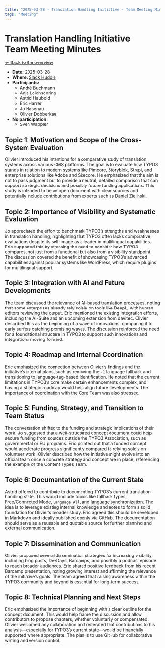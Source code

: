 ```yaml
---
title: "2025-03-28 - Translation Handling Initiative - Team Meeting Minutes"
tags: "Meeting"
---
```


# Translation Handling Initiative<br>Team Meeting Minutes

[← Back to the overview](https://notes.typo3.org/s/f3ae8fZSD)

- **Date:** 2025-03-28<br>
- **Where:** [Slack Huddle](https://app.slack.com/huddle/T024TUMLZ/C05D7UF1L8M)
- **Participants:**
    - André Buchmann
    - Anja Leichsenring
    - Astrid Haubold
    - Eric Harrer
    - Jo Hasenau
    - Olivier Dobberkau
- **No participation:**
    - Sven Wappler

## Topic 1: Motivation and Scope of the Cross-System Evaluation

Olivier introduced his intentions for a comparative study of translation systems across various CMS platforms. The goal is to evaluate how TYPO3 stands in relation to modern systems like Pimcore, Storyblok, Strapi, and enterprise solutions like Adobe and Sitecore. He emphasized that the aim is not to pass judgment but to provide a neutral, detailed comparison that can support strategic decisions and possibly future funding applications. This study is intended to be an open document with clear sources and potentially include contributions from experts such as Daniel Zielinski.

## Topic 2: Importance of Visibility and Systematic Evaluation

Jo appreciated the effort to benchmark TYPO3’s strengths and weaknesses in translation handling, highlighting that TYPO3 often lacks comparative evaluations despite its self-image as a leader in multilingual capabilities. Eric supported this by stressing the need to consider how TYPO3 compares, not just from a functional but also from a visibility standpoint. The discussion covered the benefit of showcasing TYPO3’s advanced capabilities against popular systems like WordPress, which require plugins for multilingual support.

## Topic 3: Integration with AI and Future Developments

The team discussed the relevance of AI-based translation processes, noting that some enterprises already rely solely on tools like DeepL, with human editors reviewing the output. Eric mentioned the existing integration efforts, including the AI-Suite and an upcoming extension from davitec. Olivier described this as the beginning of a wave of innovations, comparing it to early surfers catching promising waves. The discussion reinforced the need for a foundational structure in TYPO3 to support such innovations and integrations moving forward.

## Topic 4: Roadmap and Internal Coordination

Eric emphasized the connection between Olivier’s findings and the initiative’s internal plans, such as removing the `-1` language fallback and transitioning to language-tag-based identification. He noted that the current limitations in TYPO3’s core make certain enhancements complex, and having a strategic roadmap would help align future developments. The importance of coordination with the Core Team was also stressed.

## Topic 5: Funding, Strategy, and Transition to Team Status

The conversation shifted to the funding and strategic implications of their work. Jo suggested that a well-structured concept document could help secure funding from sources outside the TYPO3 Association, such as governmental or EU programs. Eric pointed out that a funded concept would accelerate progress significantly compared to relying solely on volunteer work. Olivier described how the initiative might evolve into an official team once a concrete strategy and concept are in place, referencing the example of the Content Types Team.

## Topic 6: Documentation of the Current State

Astrid offered to contribute to documenting TYPO3's current translation handling state. This would include topics like fallback types, Free/Connected Mode, `Language All`, and language synchronization. The idea is to leverage existing internal knowledge and notes to form a solid foundation for Olivier’s broader study. Eric agreed this should be developed in Markdown and ideally published openly via GitHub. The documentation should serve as a reusable and quotable source for further planning and external communication.

## Topic 7: Dissemination and Communication

Olivier proposed several dissemination strategies for increasing visibility, including blog posts, DevDays, Barcamps, and possibly a podcast episode to reach broader audiences. Eric shared positive feedback from his recent Barcamp presentation, noting growing interest and affirming the relevance of the initiative’s goals. The team agreed that raising awareness within the TYPO3 community and beyond is essential for long-term success.

## Topic 8: Technical Planning and Next Steps

Eric emphasized the importance of beginning with a clear outline for the concept document. This would help frame the discussion and allow contributors to propose chapters, whether voluntarily or compensated. Olivier welcomed any collaboration and reiterated that contributions to his analysis—especially for TYPO3’s current state—would be financially supported where appropriate. The plan is to use GitHub for collaborative writing and version control.

